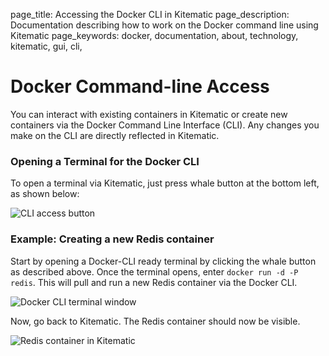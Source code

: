 page_title: Accessing the Docker CLI in Kitematic
page_description: Documentation describing how to work on the Docker command line using Kitematic
page_keywords: docker, documentation, about, technology, kitematic, gui, cli, 


# Docker Command-line Access

You can interact with existing containers in Kitematic or create new containers via the Docker Command Line Interface (CLI). Any changes you make on the CLI are directly reflected in Kitematic.


### Opening a Terminal for the Docker CLI

To open a terminal via Kitematic, just press whale button at the bottom left, as shown below:

![CLI access button](cli-access-button.png)

### Example: Creating a new Redis container

Start by opening a Docker-CLI ready terminal by clicking the whale button as described above. Once the terminal opens, enter `docker run -d -P redis`. This will pull and run a new Redis container via the Docker CLI.

![Docker CLI terminal window](cli-terminal.png)

Now, go back to Kitematic. The Redis container should now be visible.

![Redis container in Kitematic](cli-redis-container.png)
